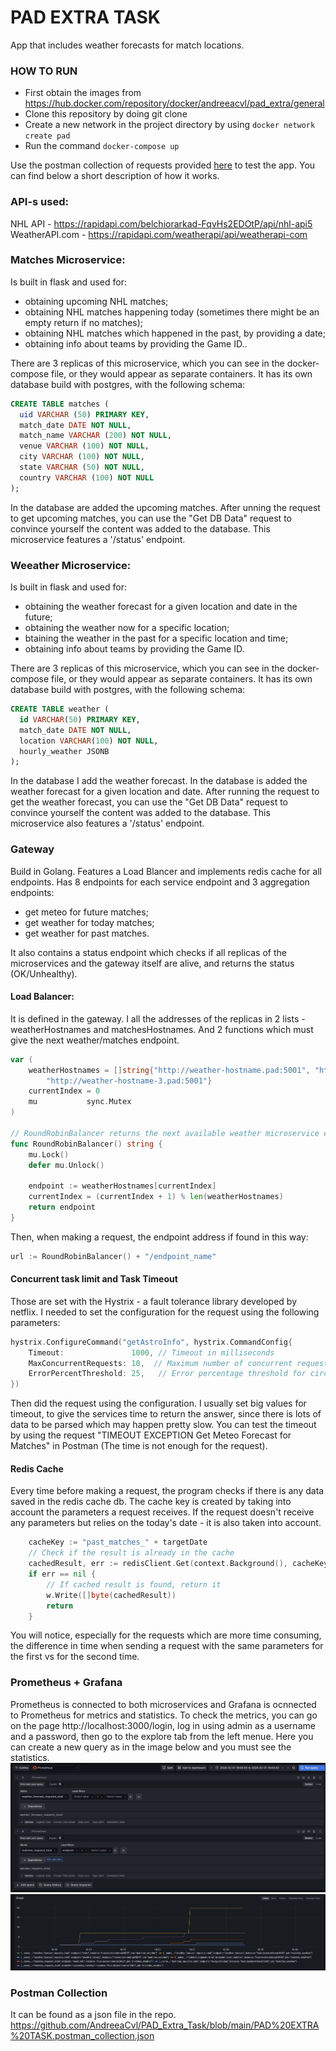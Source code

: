 # PAD EXTRA TASK
App that includes weather forecasts for match locations.
### HOW TO RUN
- First obtain the images from https://hub.docker.com/repository/docker/andreeacvl/pad_extra/general
- Clone this repository by doing git clone <repo>
- Create a new network in the project directory by using ```docker network create pad```
- Run the command ```docker-compose up```

Use the postman collection of requests provided [here](https://github.com/AndreeaCvl/PAD_Extra_Task/blob/main/PAD%20EXTRA%20TASK.postman_collection.json) to test the app. 
You can find below a short description of how it works.

### API-s used:
NHL API - https://rapidapi.com/belchiorarkad-FqvHs2EDOtP/api/nhl-api5
WeatherAPI.com - https://rapidapi.com/weatherapi/api/weatherapi-com

### Matches Microservice:
Is built in flask and used for:
- obtaining upcoming NHL matches;
- obtaining NHL matches happening today (sometimes there might be an empty return if no matches);
- obtaining NHL matches which happened in the past, by providing a date;
- obtaining info about teams by providing the Game ID..

There are 3 replicas of this microservice, which you can see in the docker-compose file, or they would appear as separate containers.
It has its own database build with postgres, with the following schema:
```sql
CREATE TABLE matches (
  uid VARCHAR (50) PRIMARY KEY,
  match_date DATE NOT NULL,
  match_name VARCHAR (200) NOT NULL,
  venue VARCHAR (100) NOT NULL,
  city VARCHAR (100) NOT NULL,
  state VARCHAR (50) NOT NULL,
  country VARCHAR (100) NOT NULL
);
```
In the database are added the upcoming matches. After unning the request to get upcoming matches, you can use the "Get DB Data" request to convince yourself the content was added to the database.
This microservice features a '/status' endpoint.


### Weeather Microservice:
Is built in flask and used for:
- obtaining the weather forecast for a given location and date in the future;
- obtaining the weather now for a specific location;
- btaining the weather in the past for a specific location and time;
- obtaining info about teams by providing the Game ID.

There are 3 replicas of this microservice, which you can see in the docker-compose file, or they would appear as separate containers.
It has its own database build with postgres, with the following schema:
```sql
CREATE TABLE weather (
  id VARCHAR(50) PRIMARY KEY,
  match_date DATE NOT NULL,
  location VARCHAR(100) NOT NULL,
  hourly_weather JSONB
);
```
In the database I add the weather forecast. In the database is added the weather forecast for a given location and date. After running the request to get the weather forecast, you can use the "Get DB Data" request to convince yourself the content was added to the database.
This microservice also features a '/status' endpoint.

### Gateway
Build in Golang. Features a Load Blancer and implements redis cache for all endpoints. Has 8 endpoints for each service endpoint and 3 aggregation endpoints:
- get meteo for future matches;
- get weather for today matches;
- get weather for past matches.

It also contains a status endpoint which checks if all replicas of the microservices and the gateway itself are alive, and returns the status (OK/Unhealthy).

#### Load Balancer:
It is defined in the gateway. I all the addresses of the replicas in 2 lists -  weatherHostnames and matchesHostnames. And 2 functions which must give the next weather/matches endpoint.
```go
var (
	weatherHostnames = []string{"http://weather-hostname.pad:5001", "http://weather-hostname-2.pad:5001",
		"http://weather-hostname-3.pad:5001"}
	currentIndex = 0
	mu           sync.Mutex
)

// RoundRobinBalancer returns the next available weather microservice endpoint
func RoundRobinBalancer() string {
	mu.Lock()
	defer mu.Unlock()

	endpoint := weatherHostnames[currentIndex]
	currentIndex = (currentIndex + 1) % len(weatherHostnames)
	return endpoint
}
```
Then, when making a request, the endpoint address if found in this way:
```	go
url := RoundRobinBalancer() + "/endpoint_name"
```
#### Concurrent task limit and Task Timeout
Those are set with the Hystrix - a fault tolerance library developed by netflix.
I needed to set the configuration for the request using the following parameters:
```go 
hystrix.ConfigureCommand("getAstroInfo", hystrix.CommandConfig{
    Timeout:               1000, // Timeout in milliseconds
	MaxConcurrentRequests: 10,  // Maximum number of concurrent requests
	ErrorPercentThreshold: 25,   // Error percentage threshold for circuit breaker
})
```
Then did the request using the configuration. I usually set big values for timeout, to give the services time to return the answer, since there is lots of data to be parsed which may happen pretty slow.
You can test the timeout by using the request "TIMEOUT EXCEPTION Get Meteo Forecast for Matches" in Postman (The time is not enough for the request).
#### Redis Cache
Every time before making a request, the program checks if there is any data saved in the redis cache db. The cache key is created by taking into account the parameters a request receives. If the request doesn't receive any parameters but relies on the today's date - it is also taken into account.
```go
	cacheKey := "past_matches_" + targetDate
	// Check if the result is already in the cache
	cachedResult, err := redisClient.Get(context.Background(), cacheKey).Result()
	if err == nil {
		// If cached result is found, return it
		w.Write([]byte(cachedResult))
		return
	}
```
You will notice, especially for the requests which are more time consuming, the difference in time when sending a request with the same parameters for the first vs for the second time.
### Prometheus + Grafana
Prometheus is connected to both microservices and Grafana is ocnnected to Prometheus for metrics and statistics.
To check the metrics, you can go on the page http://localhost:3000/login, log in using admin as a username and a password, then go to the explore tab from the left menue. Here you can create a new query as in the image below and you must see the statistics.
![query](https://github.com/AndreeaCvl/PAD_Extra_Task/blob/main/img/Screenshot_4.jpg)
![stats](https://github.com/AndreeaCvl/PAD_Extra_Task/blob/main/img/Screenshot_2.jpg)

### Postman Collection
It can be found as a json file in the repo.
https://github.com/AndreeaCvl/PAD_Extra_Task/blob/main/PAD%20EXTRA%20TASK.postman_collection.json

